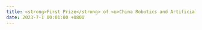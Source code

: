 ```yaml
---
title: <strong>First Prize</strong> of <u>China Robotics and Artificial Intelligence Competition</u>, Awarded by Chinese Association for Artificial Intelligence (CAAI).
date: 2023-7-1 00:01:00 +0800
---
```

